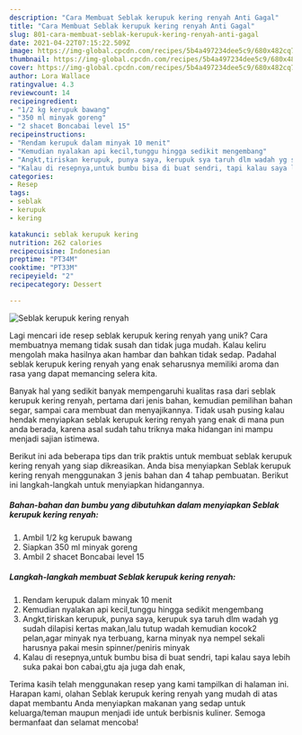 ```yaml
---
description: "Cara Membuat Seblak kerupuk kering renyah Anti Gagal"
title: "Cara Membuat Seblak kerupuk kering renyah Anti Gagal"
slug: 801-cara-membuat-seblak-kerupuk-kering-renyah-anti-gagal
date: 2021-04-22T07:15:22.509Z
image: https://img-global.cpcdn.com/recipes/5b4a497234dee5c9/680x482cq70/seblak-kerupuk-kering-renyah-foto-resep-utama.jpg
thumbnail: https://img-global.cpcdn.com/recipes/5b4a497234dee5c9/680x482cq70/seblak-kerupuk-kering-renyah-foto-resep-utama.jpg
cover: https://img-global.cpcdn.com/recipes/5b4a497234dee5c9/680x482cq70/seblak-kerupuk-kering-renyah-foto-resep-utama.jpg
author: Lora Wallace
ratingvalue: 4.3
reviewcount: 14
recipeingredient:
- "1/2 kg kerupuk bawang"
- "350 ml minyak goreng"
- "2 shacet Boncabai level 15"
recipeinstructions:
- "Rendam kerupuk dalam minyak 10 menit"
- "Kemudian nyalakan api kecil,tunggu hingga sedikit mengembang"
- "Angkt,tiriskan kerupuk, punya saya, kerupuk sya taruh dlm wadah yg sudah dilapisi kertas makan,lalu tutup wadah kemudian kocok2 pelan,agar minyak nya terbuang, karna minyak nya nempel sekali harusnya pakai mesin spinner/peniris minyak"
- "Kalau di resepnya,untuk bumbu bisa di buat sendri, tapi kalau saya lebih suka pakai bon cabai,gtu aja juga dah enak,"
categories:
- Resep
tags:
- seblak
- kerupuk
- kering

katakunci: seblak kerupuk kering 
nutrition: 262 calories
recipecuisine: Indonesian
preptime: "PT34M"
cooktime: "PT33M"
recipeyield: "2"
recipecategory: Dessert

---
```



![Seblak kerupuk kering renyah](https://img-global.cpcdn.com/recipes/5b4a497234dee5c9/680x482cq70/seblak-kerupuk-kering-renyah-foto-resep-utama.jpg)

Lagi mencari ide resep seblak kerupuk kering renyah yang unik? Cara membuatnya memang tidak susah dan tidak juga mudah. Kalau keliru mengolah maka hasilnya akan hambar dan bahkan tidak sedap. Padahal seblak kerupuk kering renyah yang enak seharusnya memiliki aroma dan rasa yang dapat memancing selera kita.

Banyak hal yang sedikit banyak mempengaruhi kualitas rasa dari seblak kerupuk kering renyah, pertama dari jenis bahan, kemudian pemilihan bahan segar, sampai cara membuat dan menyajikannya. Tidak usah pusing kalau hendak menyiapkan seblak kerupuk kering renyah yang enak di mana pun anda berada, karena asal sudah tahu triknya maka hidangan ini mampu menjadi sajian istimewa.




Berikut ini ada beberapa tips dan trik praktis untuk membuat seblak kerupuk kering renyah yang siap dikreasikan. Anda bisa menyiapkan Seblak kerupuk kering renyah menggunakan 3 jenis bahan dan 4 tahap pembuatan. Berikut ini langkah-langkah untuk menyiapkan hidangannya.

<!--inarticleads1-->

##### Bahan-bahan dan bumbu yang dibutuhkan dalam menyiapkan Seblak kerupuk kering renyah:

1. Ambil 1/2 kg kerupuk bawang
1. Siapkan 350 ml minyak goreng
1. Ambil 2 shacet Boncabai level 15




<!--inarticleads2-->

##### Langkah-langkah membuat Seblak kerupuk kering renyah:

1. Rendam kerupuk dalam minyak 10 menit
1. Kemudian nyalakan api kecil,tunggu hingga sedikit mengembang
1. Angkt,tiriskan kerupuk, punya saya, kerupuk sya taruh dlm wadah yg sudah dilapisi kertas makan,lalu tutup wadah kemudian kocok2 pelan,agar minyak nya terbuang, karna minyak nya nempel sekali harusnya pakai mesin spinner/peniris minyak
1. Kalau di resepnya,untuk bumbu bisa di buat sendri, tapi kalau saya lebih suka pakai bon cabai,gtu aja juga dah enak,




Terima kasih telah menggunakan resep yang kami tampilkan di halaman ini. Harapan kami, olahan Seblak kerupuk kering renyah yang mudah di atas dapat membantu Anda menyiapkan makanan yang sedap untuk keluarga/teman maupun menjadi ide untuk berbisnis kuliner. Semoga bermanfaat dan selamat mencoba!
